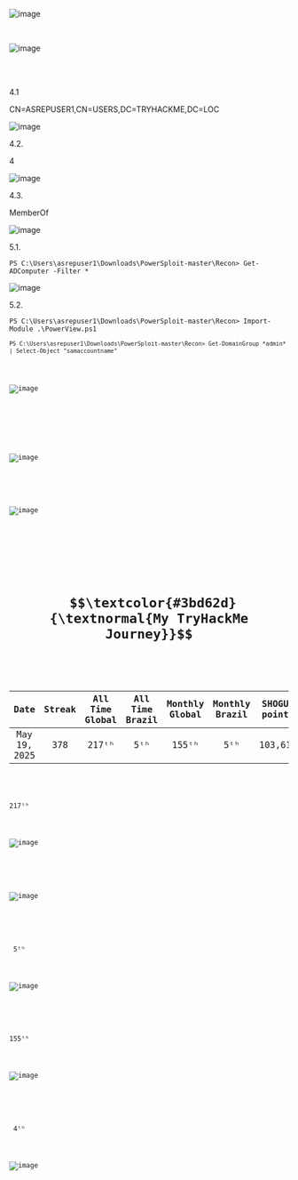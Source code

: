 


![image](https://github.com/user-attachments/assets/8d1fb5ea-885d-4ae5-8643-9a2f84b20f52)

<br>


![image](https://github.com/user-attachments/assets/4af88a30-2c41-49c8-846b-1c8b1e0877b0)


<br>


<br>

<p>4.1</p>
<p>CN=ASREPUSER1,CN=USERS,DC=TRYHACKME,DC=LOC</p>

![image](https://github.com/user-attachments/assets/539c3d5c-2540-43c2-b0f9-c9d2f18ea85f)

<p>4.2.</p>
<p>4</p>

![image](https://github.com/user-attachments/assets/22b58aba-9dc9-42c3-a4a7-7037c23acbab)


<p>4.3.</p>
<p>MemberOf</p>

![image](https://github.com/user-attachments/assets/a07f3631-5ffc-45a0-9bfa-c3278bd6658d)



<p>5.1.</p>

<p><code>PS C:\Users\asrepuser1\Downloads\PowerSploit-master\Recon> Get-ADComputer -Filter * </code></p>

![image](https://github.com/user-attachments/assets/0305ec16-8e55-44a2-83b0-cfe4c2c5110f)



<p>5.2.</p>
<p><code>PS C:\Users\asrepuser1\Downloads\PowerSploit-master\Recon> Import-Module .\PowerView.ps1<br><br><code>PS C:\Users\asrepuser1\Downloads\PowerSploit-master\Recon> Get-DomainGroup *admin* | Select-Object "samaccountname"</code> 
</p>

![image](https://github.com/user-attachments/assets/1c822d29-7e3a-48a5-8457-336fefee72ca)


<br>
<br>

![image](https://github.com/user-attachments/assets/3fce76be-8301-4c92-ad47-1b4bf6dcdde3)

<br>

![image](https://github.com/user-attachments/assets/9a3408af-f734-4d68-b1a3-209c3711213a)


<br>

<br>


<h1 align="center"> $$\textcolor{#3bd62d}{\textnormal{My TryHackMe Journey}}$$</h1>


<div align="center">

| Date<br>          |  Streak<br>|   All Time<br>Global   |   All Time<br>Brazil |  Monthly<br>Global   |  Monthly<br>Brazil   |  SHOGUN<br>points  |   Rooms<br>completed  |  Badges<br> |
| :---------------: | :--------: | :--------------------: | :------------------: | :------------------: | :------------------: | :----------------: | :-------------------: | :---------: |
| May 19, 2025      |     378    |          217ᵗʰ         |            5ᵗʰ       |        155ᵗʰ         |           5ᵗʰ        |       103,613      |             739      |    62       |

</div>


<p>217ᵗʰ</p>

![image](https://github.com/user-attachments/assets/031d9bc4-dc5e-4de5-a078-35701fb8305b)

<br>


![image](https://github.com/user-attachments/assets/49d201d3-db2c-4b13-b0e0-84e6b4417a1b)

<br>

<p> 5ᵗʰ</p>

![image](https://github.com/user-attachments/assets/84bd8596-e200-41a1-85e8-866b18af6127)

<br>

<p>155ᵗʰ</p>

![image](https://github.com/user-attachments/assets/67f14c28-1055-4b5e-8e4f-e14ce70f7a5c)

<br>

<p> 4ᵗʰ</p>

![image](https://github.com/user-attachments/assets/83b67ffd-d265-4610-9db4-6d180e0dee1f)




